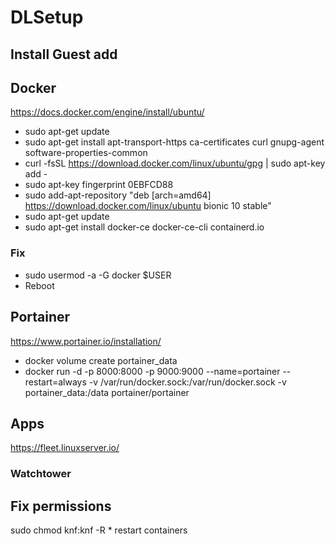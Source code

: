 # DLSetup
## Install Guest add
## Docker
https://docs.docker.com/engine/install/ubuntu/
* sudo apt-get update
* sudo apt-get install     apt-transport-https     ca-certificates     curl     gnupg-agent     software-properties-common
* curl -fsSL https://download.docker.com/linux/ubuntu/gpg | sudo apt-key add -
* sudo apt-key fingerprint 0EBFCD88
* sudo add-apt-repository    "deb [arch=amd64] https://download.docker.com/linux/ubuntu bionic   10     stable"
* sudo apt-get update
* sudo apt-get install docker-ce docker-ce-cli containerd.io
### Fix
* sudo usermod -a -G docker $USER
* Reboot
## Portainer
https://www.portainer.io/installation/
* docker volume create portainer_data
* docker run -d -p 8000:8000 -p 9000:9000 --name=portainer --restart=always -v /var/run/docker.sock:/var/run/docker.sock -v portainer_data:/data portainer/portainer
## Apps
https://fleet.linuxserver.io/
### Watchtower
## Fix permissions
sudo chmod knf:knf -R *
restart containers


